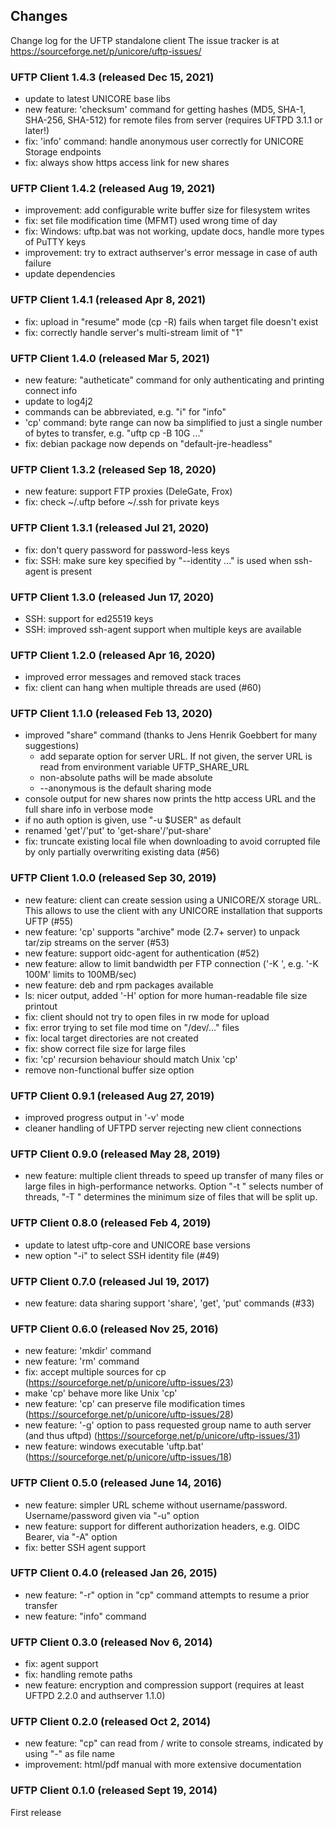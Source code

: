Changes
-------

Change log for the UFTP standalone client
The issue tracker is at
https://sourceforge.net/p/unicore/uftp-issues/

### UFTP Client 1.4.3 (released Dec 15, 2021)

 - update to latest UNICORE base libs
 - new feature: 'checksum' command for getting
   hashes (MD5, SHA-1, SHA-256, SHA-512) for remote
   files from server (requires UFTPD 3.1.1 or later!)
 - fix: 'info' command: handle anonymous user correctly for
   UNICORE Storage endpoints
 - fix: always show https access link for new shares

### UFTP Client 1.4.2 (released Aug 19, 2021)

 - improvement: add configurable write buffer size for
   filesystem writes
 - fix: set file modification time (MFMT) used wrong
   time of day
 - fix: Windows: uftp.bat was not working, update docs,
   handle more types of PuTTY keys
 - improvement: try to extract authserver's error message
   in case of auth failure
 - update dependencies

### UFTP Client 1.4.1 (released Apr 8, 2021)

 - fix: upload in "resume" mode (cp -R) fails when target file
   doesn't exist
 - fix: correctly handle server's multi-stream limit of "1"

### UFTP Client 1.4.0 (released Mar 5, 2021)

 - new feature: "autheticate" command for only authenticating
   and printing connect info
 - update to log4j2
 - commands can be abbreviated, e.g. "i" for "info"
 - 'cp' command: byte range can now ba simplified to just a single
   number of bytes to transfer, e.g. "uftp cp -B 10G ..."
 - fix: debian package now depends on "default-jre-headless"

### UFTP Client 1.3.2 (released Sep 18, 2020)

 - new feature: support FTP proxies (DeleGate, Frox)
 - fix: check ~/.uftp before ~/.ssh for private keys

### UFTP Client 1.3.1 (released Jul 21, 2020)

 - fix: don't query password for password-less keys 
 - fix: SSH: make sure key specified by "--identity ..." is used
   when ssh-agent is present

### UFTP Client 1.3.0 (released Jun 17, 2020)
 
 - SSH: support for ed25519 keys
 - SSH: improved ssh-agent support when multiple keys
   are available

### UFTP Client 1.2.0 (released Apr 16, 2020)

 - improved error messages and removed stack traces
 - fix: client can hang when multiple threads are
   used (#60)


### UFTP Client 1.1.0 (released Feb 13, 2020)

 - improved "share" command
   (thanks to Jens Henrik Goebbert for many suggestions)
   - add separate option for server URL. If not given, the
   server URL is read from environment variable UFTP_SHARE_URL
   - non-absolute paths will be made absolute
   - --anonymous is the default sharing mode
 - console output for new shares now prints the http access URL
   and the full share info in verbose mode
 - if no auth option is given, use "-u $USER" as default
 - renamed 'get'/'put' to 'get-share'/'put-share'
 - fix: truncate existing local file when downloading to avoid
   corrupted file by only partially overwriting existing data (#56)

### UFTP Client 1.0.0 (released Sep 30, 2019)

 - new feature: client can create session using a UNICORE/X
   storage URL. This allows to use the client with
   any UNICORE installation that supports UFTP (#55)
 - new feature: 'cp' supports "archive" mode (2.7+ server)
   to unpack tar/zip streams on the server (#53)
 - new feature: support oidc-agent for authentication (#52)
 - new feature: allow to limit bandwidth per FTP connection
   ('-K <limit>', e.g. '-K 100M' limits to 100MB/sec)
 - new feature: deb and rpm packages available
 - ls: nicer output, added '-H' option for more human-readable 
   file size printout
 - fix: client should not try to open files in rw mode for upload
 - fix: error trying to set file mod time on "/dev/..." files
 - fix: local target directories are not created
 - fix: show correct file size for large files
 - fix: 'cp' recursion behaviour should match Unix 'cp'
 - remove non-functional buffer size option

### UFTP Client 0.9.1 (released Aug 27, 2019)

 - improved progress output in '-v' mode
 - cleaner handling of UFTPD server rejecting new client
   connections

### UFTP Client 0.9.0 (released May 28, 2019)

 - new feature: multiple client threads to
   speed up transfer of many files or large files in
   high-performance networks. Option "-t <n>" selects
   number of threads, "-T <nnn>" determines the minimum
   size of files that will be split up.

### UFTP Client 0.8.0 (released Feb 4, 2019)

 - update to latest uftp-core and UNICORE base versions
 - new option "-i" to select SSH identity file (#49)

### UFTP Client 0.7.0 (released  Jul 19, 2017)

 - new feature: data sharing support
   'share', 'get', 'put' commands (#33)

### UFTP Client 0.6.0 (released  Nov 25, 2016)

 - new feature: 'mkdir' command
 - new feature: 'rm' command
 - fix: accept multiple sources for cp
   (https://sourceforge.net/p/unicore/uftp-issues/23)
 - make 'cp' behave more like Unix 'cp'
 - new feature: 'cp' can preserve file modification times
   (https://sourceforge.net/p/unicore/uftp-issues/28)
 - new feature: '-g' option to pass requested group name
   to auth server (and thus uftpd)
   (https://sourceforge.net/p/unicore/uftp-issues/31)
 - new feature: windows executable 'uftp.bat'
   (https://sourceforge.net/p/unicore/uftp-issues/18)

### UFTP Client 0.5.0 (released June 14, 2016)

 - new feature: simpler URL scheme without username/password.
 Username/password given via "-u" option
 - new feature: support for different authorization headers,
 e.g. OIDC Bearer, via "-A" option
 - fix: better SSH agent support

### UFTP Client 0.4.0 (released Jan 26, 2015)

 - new feature: "-r" option in "cp" command 
   attempts to resume a prior transfer
 - new feature: "info" command

### UFTP Client 0.3.0 (released Nov 6, 2014)

 - fix: agent support
 - fix: handling remote paths
 - new feature: encryption and compression support 
   (requires at least UFTPD 2.2.0 and authserver 1.1.0)

### UFTP Client 0.2.0 (released Oct 2, 2014)

 - new feature: "cp" can read from / write to console 
   streams, indicated by using "-" as file name
 - improvement: html/pdf manual with more extensive 
   documentation

### UFTP Client 0.1.0 (released Sept 19, 2014)

First release

